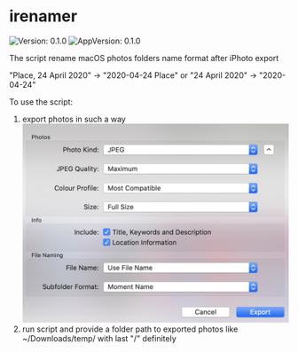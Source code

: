 # irenamer
![Version: 0.1.0](https://img.shields.io/badge/Version-0.1.0-informational?style=flat-square) ![AppVersion: 0.1.0](https://img.shields.io/badge/AppVersion-0.1.0-informational?style=flat-square)

The script rename macOS photos folders name format after iPhoto export 

"Place, 24 April 2020" -> "2020-04-24 Place" or 
"24 April 2020" -> "2020-04-24"

To use the script:
1) export photos in such a way  
![](images/iphoto_export.jpg)
2) run script and provide a folder path to exported photos like ~/Downloads/temp/ with last "/" definitely

